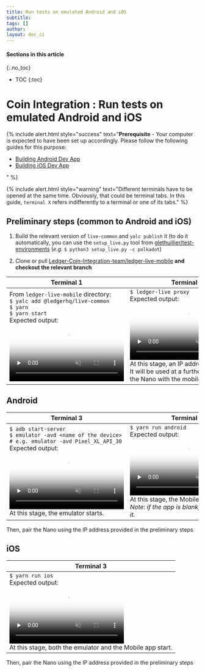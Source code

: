 ```yaml
---
title: Run tests on emulated Android and iOS
subtitle:
tags: []
author:
layout: doc_ci
---
```


#### Sections in this article
{:.no_toc}
* TOC
{:toc}

<!-- 2021-03-30 based on 2548924630 in Confluence -->

# Coin Integration : Run tests on emulated Android and iOS

<!--  -->
{% include alert.html style="success" text="<b>Prerequisite</b> - Your computer is expected to have been set up accordingly. Please follow the following guides for this purpose:
<ul>
<li><a href='../53_live_install_android/' class='alert-link'>Building Android Dev App</a></li>
<li><a href='../52_live_install_ios/' class='alert-link'>Building iOS Dev App</a></li></ul>" %}
<!--  -->

<!--  -->
{% include alert.html style="warning" text="Different terminals have to be opened at the same time. Obviously, that could be terminal tabs. In this guide, <code>terminal X</code> refers indifferently to a terminal or one of its tabs." %}
<!--  -->


## Preliminary steps (common to Android and iOS)

1.  Build the relevant version of `live-common` and `yalc publish` it (to do it automatically, you can use the `setup_live.py` tool from [glethuillier/test-environments](https://github.com/glethuillier/test-environments) (_e.g._ `$ python3 setup_live.py -c polkadot`)

2.  Clone or pull [Ledger-Coin-Integration-team/ledger-live-mobile](https://github.com/Ledger-Coin-Integration-team/ledger-live-mobile) **and checkout the relevant branch**


| **Terminal 1** | **Terminal 2** |
| -------------- | -------------- |
| From `ledger-live-mobile` directory:<br>`$ yalc add @ledgerhq/live-common` <br> `$ yarn` <br> `$ yarn start` <br> Expected output: <br> <video controls muted preload='none' poster='../../../uploads/images/CI/2548924630/terminal1-poster.png'><source src="../../../uploads/images/CI/2548924630/Terminal1.mp4" type='video/mp4'></video>  | `$ ledger-live proxy` <br>  Expected output: <br> <video controls muted preload='none' poster='../../../uploads/images/CI/2548924630/terminal2-poster.png'><source src="../../../uploads/images/CI/2548924630/Terminal2.mp4" type="video/mp4"></video> <br> At this stage, an IP address is provided.<br> It will be used at a further stage to pair the Nano with the mobile app.|


## Android

| **Terminal 3** | **Terminal 4** |
| -------------- | -------------- |
| `$ adb start-server` <br> `$ emulator -avd <name of the device>` <br> `# e.g. emulator -avd Pixel_XL_API_30` <br> Expected output: <br>  <video controls muted preload='none' poster='../../../uploads/images/CI/2548924630/terminal3-poster.png'><source src="../../../uploads/images/CI/2548924630/Terminal3.mp4" type="video/mp4"></video>  <br> At this stage, the emulator starts. | `$ yarn run android` <br>  Expected output: <br>  <video controls muted preload='none' poster='../../../uploads/images/CI/2548924630/terminal4-poster.png'><source src="../../../uploads/images/CI/2548924630/Terminal4.mp4" type="video/mp4"></video>  <br> At this stage, the Mobile app starts. <br> _Note: if the app is blank, just relaunch it._|

Then, pair the Nano using the IP address provided in the preliminary steps


## iOS

| **Terminal 3** |
| -------------- |
| `$ yarn run ios` <br> Expected output: <br>  <video controls muted  preload='none' poster='../../../uploads/images/CI/2548924630/terminal3-IOS-poster.png'><source src="../../../uploads/images/CI/2548924630/Terminal3-IOS.mp4" type='video/mp4'></video>  <br> At this stage, both the emulator and the Mobile app start.|

Then, pair the Nano using the IP address provided in the preliminary steps

